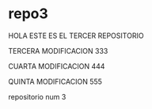 repo3
=====
HOLA ESTE ES EL TERCER REPOSITORIO

TERCERA MODIFICACION 333

CUARTA MODIFICACION 444

QUINTA MODIFICACION 555

repositorio num 3
